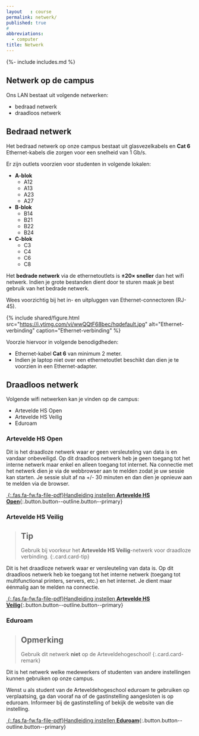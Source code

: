 ```yaml
---
layout   : course
permalink: netwerk/
published: true
#
abbreviations:
  - computer
title: Netwerk
---
```

{%- include includes.md %}

Netwerk op de campus
--------------------

Ons LAN bestaat uit volgende netwerken:

- bedraad netwerk
- draadloos netwerk

Bedraad netwerk
---------------

Het bedraad netwerk op onze campus bestaat uit glasvezelkabels en **Cat 6** Ethernet-kabels die zorgen voor een snelheid van 1 Gb/s.

Er zijn outlets voorzien voor studenten in volgende lokalen:

 - **A-blok**
   - A12
   - A13
   - A23
   - A27
 - **B-blok**
   - B14
   - B21
   - B22
   - B24
 - **C-blok**
   - C3
   - C4
   - C6
   - C8

Het **bedrade netwerk** via de ethernetoutlets is **&plusmn;20&times; sneller** dan het wifi netwerk. Indien je grote bestanden dient door te sturen maak je best gebruik van het bedrade netwerk.
 
Wees voorzichtig bij het in- en uitpluggen van Ethernet-connectoren (RJ-45).

{% include shared/figure.html src="https://i.ytimg.com/vi/wwQQtF68bec/hqdefault.jpg" alt="Ethernet-verbinding" caption="Ethernet-verbinding" %}

Voorzie hiervoor in volgende benodigdheden:

- Ethernet-kabel **Cat 6** van minimum 2 meter.
- Indien je laptop niet over een ethernetoutlet beschikt dan dien je te voorzien in een Ethernet-adapter.

Draadloos netwerk
-----------------

Volgende wifi netwerken kan je vinden op de campus:

- Artevelde HS Open
- Artevelde HS Veilig
- Eduroam

### Artevelde HS Open

Dit is het draadloze netwerk waar er geen versleuteling van data is en vandaar onbeveiligd. Op dit draadloos netwerk heb je geen toegang tot het interne netwerk maar enkel en alleen toegang tot internet. Na connectie met het netwerk dien je via de webbrowser aan te melden zodat je uw sessie kan starten. Je sessie sluit af na +/- 30 minuten en dan dien je opnieuw aan te melden via de browser.

[*&nbsp;*{:.fas.fa-fw.fa-file-pdf}Handleiding instellen **Artevelde HS Open**](https://studentarteveldehsbe.sharepoint.com/sites/dinar/Diensten/ADIICT/ICT/Afsprakenkader/Wifi%20Artevelde%20HS%20Open%20connectie.pdf#search=wifi%20open){:.button.button--outline.button--primary}

### Artevelde HS Veilig

> Tip
> ---
> Gebruik bij voorkeur het **Artevelde HS Veilig**-netwerk voor draadloze verbinding.
{:.card.card-tip}

Dit is het draadloze netwerk waar er versleuteling van data is. Op dit draadloos netwerk heb ke toegang tot het interne netwerk (toegang tot multifunctional printers, servers, etc.) en het internet. Je dient maar éénmalig aan te melden na connectie.

[*&nbsp;*{:.fas.fa-fw.fa-file-pdf}Handleiding instellen **Artevelde HS Veilig**](https://studentarteveldehsbe.sharepoint.com/sites/dinar/Diensten/ADIICT/ICT/Afsprakenkader/Wifi%20Artevelde%20HS%20Veilig%20connectie.pdf#search=wifi%20open){:.button.button--outline.button--primary}

### Eduroam

> Opmerking
> ---
> Gebruik dit netwerk **niet** op de Arteveldehogeschool!
{:.card.card-remark}

Dit is het netwerk welke medewerkers of studenten van andere instellingen kunnen gebruiken op onze campus.

Wenst u als student van de Arteveldehogeschool eduroam te gebruiken op verplaatsing, ga dan vooraf na of de gastinstelling aangesloten is op eduroam. Informeer bij de gastinstelling of bekijk de website van die instelling.

[*&nbsp;*{:.fas.fa-fw.fa-file-pdf}Handleiding instellen **Eduroam**](https://studentarteveldehsbe.sharepoint.com/sites/dinar/Diensten/ADIICT/ICT/Afsprakenkader/Eduroam%20aanmelden%20wifi%20buiten%20Arteveldehogeschool.pdf){:.button.button--outline.button--primary}
